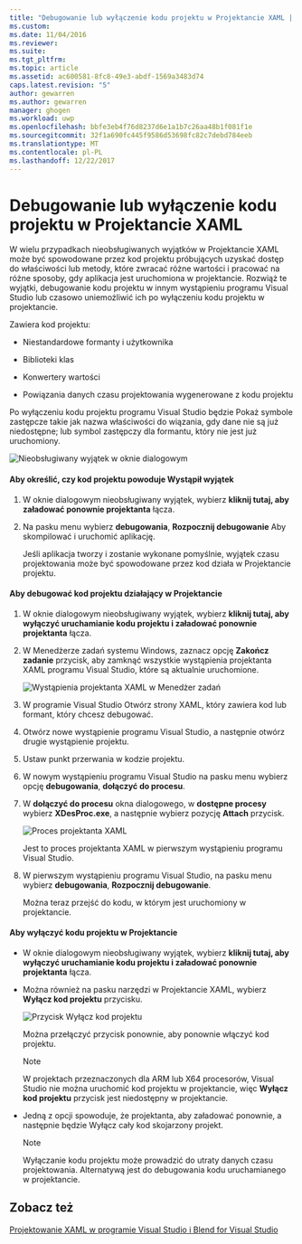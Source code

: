 ```yaml
---
title: "Debugowanie lub wyłączenie kodu projektu w Projektancie XAML | Dokumentacja firmy Microsoft"
ms.custom: 
ms.date: 11/04/2016
ms.reviewer: 
ms.suite: 
ms.tgt_pltfrm: 
ms.topic: article
ms.assetid: ac600581-8fc8-49e3-abdf-1569a3483d74
caps.latest.revision: "5"
author: gewarren
ms.author: gewarren
manager: ghogen
ms.workload: uwp
ms.openlocfilehash: bbfe3eb4f76d8237d6e1a1b7c26aa48b1f081f1e
ms.sourcegitcommit: 32f1a690fc445f9586d53698fc82c7debd784eeb
ms.translationtype: MT
ms.contentlocale: pl-PL
ms.lasthandoff: 12/22/2017
---
```

# <a name="debugging-or-disabling-project-code-in-xaml-designer"></a>Debugowanie lub wyłączenie kodu projektu w Projektancie XAML
W wielu przypadkach nieobsługiwanych wyjątków w Projektancie XAML może być spowodowane przez kod projektu próbujących uzyskać dostęp do właściwości lub metody, które zwracać różne wartości i pracować na różne sposoby, gdy aplikacja jest uruchomiona w projektancie. Rozwiąż te wyjątki, debugowanie kodu projektu w innym wystąpieniu programu Visual Studio lub czasowo uniemożliwić ich po wyłączeniu kodu projektu w projektancie.  
  
 Zawiera kod projektu:  
  
-   Niestandardowe formanty i użytkownika  
  
-   Biblioteki klas  
  
-   Konwertery wartości  
  
-   Powiązania danych czasu projektowania wygenerowane z kodu projektu  
  
 Po wyłączeniu kodu projektu programu Visual Studio będzie Pokaż symbole zastępcze takie jak nazwa właściwości do wiązania, gdy dane nie są już niedostępne; lub symbol zastępczy dla formantu, który nie jest już uruchomiony.  
  
 ![Nieobsługiwany wyjątek w oknie dialogowym](../designers/media/xaml_unhandledexception.png "XAML_UnhandledException")  
  
#### <a name="to-determine-if-project-code-is-causing-an-exception"></a>Aby określić, czy kod projektu powoduje Wystąpił wyjątek  
  
1.  W oknie dialogowym nieobsługiwany wyjątek, wybierz **kliknij tutaj, aby załadować ponownie projektanta** łącza.  
  
2.  Na pasku menu wybierz **debugowania**, **Rozpocznij debugowanie** Aby skompilować i uruchomić aplikację.  
  
     Jeśli aplikacja tworzy i zostanie wykonane pomyślnie, wyjątek czasu projektowania może być spowodowane przez kod działa w Projektancie projektu.  
  
#### <a name="to-debug-project-code-running-in-the-designer"></a>Aby debugować kod projektu działający w Projektancie  
  
1.  W oknie dialogowym nieobsługiwany wyjątek, wybierz **kliknij tutaj, aby wyłączyć uruchamianie kodu projektu i załadować ponownie projektanta** łącza.  
  
2.  W Menedżerze zadań systemu Windows, zaznacz opcję **Zakończ zadanie** przycisk, aby zamknąć wszystkie wystąpienia projektanta XAML programu Visual Studio, które są aktualnie uruchomione.  
  
     ![Wystąpienia projektanta XAML w Menedżer zadań](../designers/media/xaml_taskmanager.png "XAML_TaskManager")  
  
3.  W programie Visual Studio Otwórz strony XAML, który zawiera kod lub formant, który chcesz debugować.  
  
4.  Otwórz nowe wystąpienie programu Visual Studio, a następnie otwórz drugie wystąpienie projektu.  
  
5.  Ustaw punkt przerwania w kodzie projektu.  
  
6.  W nowym wystąpieniu programu Visual Studio na pasku menu wybierz opcję **debugowania**, **dołączyć do procesu**.  
  
7.  W **dołączyć do procesu** okna dialogowego, w **dostępne procesy** wybierz **XDesProc.exe**, a następnie wybierz pozycję **Attach** przycisk.  
  
     ![Proces projektanta XAML](../designers/media/xaml_attach.png "XAML_Attach")  
  
     Jest to proces projektanta XAML w pierwszym wystąpieniu programu Visual Studio.  
  
8.  W pierwszym wystąpieniu programu Visual Studio, na pasku menu wybierz **debugowania**, **Rozpocznij debugowanie**.  
  
     Można teraz przejść do kodu, w którym jest uruchomiony w projektancie.  
  
#### <a name="to-disable-project-code-in-the-designer"></a>Aby wyłączyć kodu projektu w Projektancie  
  
-   W oknie dialogowym nieobsługiwany wyjątek, wybierz **kliknij tutaj, aby wyłączyć uruchamianie kodu projektu i załadować ponownie projektanta** łącza.  
  
-   Można również na pasku narzędzi w Projektancie XAML, wybierz **Wyłącz kod projektu** przycisku.  
  
     ![Przycisk Wyłącz kod projektu](../designers/media/xaml_disablecode.png "XAML_DisableCode")  
  
     Można przełączyć przycisk ponownie, aby ponownie włączyć kod projektu.  
  
    > [!NOTE]
    >  W projektach przeznaczonych dla ARM lub X64 procesorów, Visual Studio nie można uruchomić kod projektu w projektancie, więc **Wyłącz kod projektu** przycisk jest niedostępny w projektancie.  
  
-   Jedną z opcji spowoduje, że projektanta, aby załadować ponownie, a następnie będzie Wyłącz cały kod skojarzony projekt.  
  
    > [!NOTE]
    >  Wyłączanie kodu projektu może prowadzić do utraty danych czasu projektowania. Alternatywą jest do debugowania kodu uruchamianego w projektancie.  
  
## <a name="see-also"></a>Zobacz też  
 [Projektowanie XAML w programie Visual Studio i Blend for Visual Studio](../designers/designing-xaml-in-visual-studio.md)